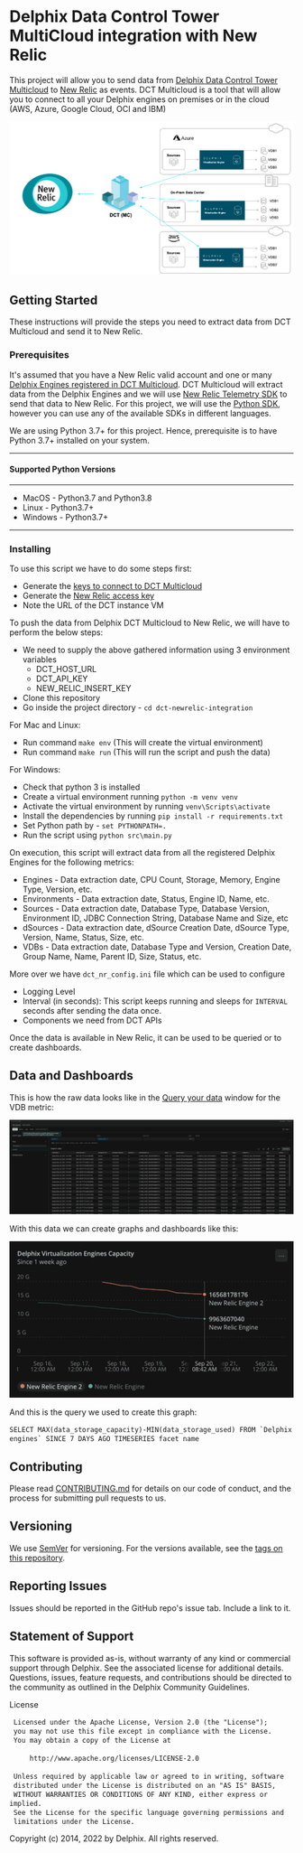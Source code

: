 # Delphix Data Control Tower MultiCloud integration with New Relic

This project will allow you to send data from [Delphix Data Control Tower Multicloud](https://docs.delphix.com/dctmc) to [New Relic](https://newrelic.com/) as events. DCT Multicloud is a tool that will allow you to connect to all your Delphix engines on premises or in the cloud (AWS, Azure, Google Cloud, OCI and IBM)

![Screenshot](images/image2.png)


## Getting Started

These instructions will provide the steps you need to extract data from DCT Multicloud and send it to New Relic.


### Prerequisites

It's assumed that you have a New Relic valid account and one or many [Delphix Engines registered in DCT Multicloud](https://docs.delphix.com/dctmc/connecting-a-delphix-engine).
DCT Multicloud will extract data from the Delphix Engines and we will use [New Relic Telemetry SDK](https://docs.newrelic.com/docs/telemetry-data-platform/ingest-apis/telemetry-sdks-report-custom-telemetry-data/) to send that data to New Relic.
For this project, we will use the [Python SDK](https://github.com/newrelic/newrelic-telemetry-sdk-python), however you can use any of the available SDKs in different languages.

We are using Python 3.7+ for this project. Hence, prerequisite is to have Python 3.7+ installed on your system.

<hr>
<h4> Supported Python Versions </h4>
<hr>

- MacOS - Python3.7 and Python3.8
- Linux - Python3.7+
- Windows - Python3.7+

<hr>

### Installing
To use this script we have to do some steps first:

* Generate the [keys to connect to DCT Multicloud](https://docs.delphix.com/dctmc/authentication)
* Generate the [New Relic access key](https://docs.newrelic.com/docs/apis/intro-apis/new-relic-api-keys/#ingest-license-key)
* Note the URL of the DCT instance VM

To push the data from Delphix DCT Multicloud to New Relic, we will have to perform the below steps:

* We need to supply the above gathered information using 3 environment variables
  * DCT_HOST_URL
  * DCT_API_KEY
  * NEW_RELIC_INSERT_KEY
* Clone this repository
* Go inside the project directory - `cd dct-newrelic-integration`

For Mac and Linux:
* Run command `make env` (This will create the virtual environment)
* Run command `make run` (This will run the script and push the data)

For Windows:
* Check that python 3 is installed
* Create a virtual environment running `python -m venv venv`
* Activate the virtual environment by running `venv\Scripts\activate`
* Install the dependencies by running `pip install -r requirements.txt`
* Set Python path by - `set PYTHONPATH=.`
* Run the script using `python src\main.py`


On execution, this script will extract data from all the registered Delphix Engines for the following metrics:

* Engines - Data extraction date, CPU Count, Storage, Memory, Engine Type, Version, etc.
* Environments - Data extraction date, Status, Engine ID, Name, etc.
* Sources - Data extraction date, Database Type, Database Version, Environment ID, JDBC Connection String, Database Name and Size, etc
* dSources - Data extraction date, dSource Creation Date, dSource Type, Version, Name, Status, Size, etc.
* VDBs - Data extraction date, Database Type and Version, Creation Date, Group Name, Name, Parent ID, Size, Status, etc.

More over we have `dct_nr_config.ini` file which can be used to configure 
- Logging Level 
- Interval (in seconds): This script keeps running and sleeps for `INTERVAL` seconds after sending the data once.
- Components we need from DCT APIs

Once the data is available in New Relic, it can be used to be queried or to create dashboards.

## Data and Dashboards

This is how the raw data looks like in the [Query your data](https://docs.newrelic.com/docs/query-your-data/explore-query-data/get-started/introduction-querying-new-relic-data/#browse-data) window for the VDB metric:

![Screenshot](images/image1.png)

With this data we can create graphs and dashboards like this:

![Screenshot](images/image3.png)

And this is the query we used to create this graph:

```
SELECT MAX(data_storage_capacity)-MIN(data_storage_used) FROM `Delphix engines` SINCE 7 DAYS AGO TIMESERIES facet name
```


## Contributing

Please read [CONTRIBUTING.md](https://github.com/delphix/.github/blob/master/CONTRIBUTING.md) for details on our code of conduct, and the process for submitting pull requests to us.


## Versioning

We use [SemVer](http://semver.org/) for versioning. For the versions available, see the [tags on this repository](https://github.com/your/project/tags).


## Reporting Issues

Issues should be reported in the GitHub repo's issue tab. Include a link to it.


## Statement of Support

This software is provided as-is, without warranty of any kind or commercial support through Delphix. See the associated license for additional details. Questions, issues, feature requests, and contributions should be directed to the community as outlined in the Delphix Community Guidelines.

License
```
 Licensed under the Apache License, Version 2.0 (the "License");
 you may not use this file except in compliance with the License.
 You may obtain a copy of the License at

     http://www.apache.org/licenses/LICENSE-2.0

 Unless required by applicable law or agreed to in writing, software
 distributed under the License is distributed on an "AS IS" BASIS,
 WITHOUT WARRANTIES OR CONDITIONS OF ANY KIND, either express or implied.
 See the License for the specific language governing permissions and
 limitations under the License.
 ```
Copyright (c) 2014, 2022 by Delphix. All rights reserved.
